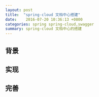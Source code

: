 ```yaml
---
layout: post
title:  "spring-cloud 文档中心搭建"
date:    2016-07-20 10:36:13 +0800
categories: spring spring-cloud,swagger
summary: spring-cloud 文档中心的搭建
---
```

## 背景
## 实现
## 完善